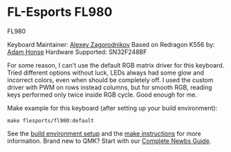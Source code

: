 # FL-Esports FL980

FL980

Keyboard Maintainer: [Alexey Zagorodnikov](https://github.com/iglooom/)
Based on Redragon K556 by: [Adam Honse](https://github.com/CalcProgrammer1)
Hardware Supported: SN32F248BF

For some reason, I can't use the default RGB matrix driver for this keyboard. Tried different options without luck, LEDs always had some glow and incorrect colors, even when should be completely off.
I used the custom driver with PWM on rows instead columns, but for smooth RGB, reading keys performed only twice inside RGB cycle. Good enough for me.

Make example for this keyboard (after setting up your build environment):

    make flesports/fl980:default

See the [build environment setup](https://docs.qmk.fm/#/getting_started_build_tools) and the [make instructions](https://docs.qmk.fm/#/getting_started_make_guide) for more information. Brand new to QMK? Start with our [Complete Newbs Guide](https://docs.qmk.fm/#/newbs).
